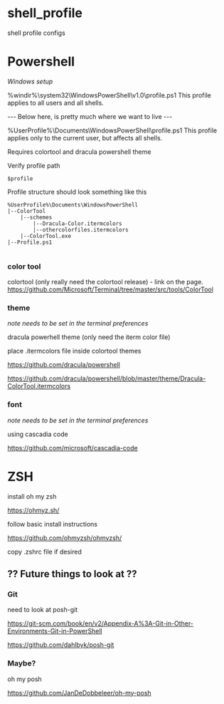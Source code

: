 # shell_profile
shell profile configs

# Powershell
_Windows setup_

%windir%\system32\WindowsPowerShell\v1.0\profile.ps1 
This profile applies to all users and all shells.

--- Below here, is pretty much where we want to live ---

%UserProfile%\Documents\WindowsPowerShell\profile.ps1 
This profile applies only to the current user, but affects all shells.

Requires colortool and dracula powershell theme

Verify profile path

```$profile```

Profile structure should look something like this

```
%UserProfile%\Documents\WindowsPowerShell
|--ColorTool
    |--schemes
        |--Dracula-Color.itermcolors
        |--othercolorfiles.itermcolors
    |--ColorTool.exe
|--Profile.ps1
  

```
### color tool
colortool (only really need the colortool release) - link on the page.
https://github.com/Microsoft/Terminal/tree/master/src/tools/ColorTool

### theme
_note needs to be set in the terminal preferences_

dracula powerhell theme (only need the iterm color file)

place .itermcolors file inside colortool themes 

https://github.com/dracula/powershell

https://github.com/dracula/powershell/blob/master/theme/Dracula-ColorTool.itermcolors

### font
_note needs to be set in the terminal preferences_

using cascadia code

https://github.com/microsoft/cascadia-code

# ZSH

install oh my zsh

https://ohmyz.sh/


follow basic install instructions

https://github.com/ohmyzsh/ohmyzsh/

copy .zshrc file if desired

## ?? Future things to look at ?? 
### Git
need to look at posh-git

https://git-scm.com/book/en/v2/Appendix-A%3A-Git-in-Other-Environments-Git-in-PowerShell

https://github.com/dahlbyk/posh-git

### Maybe?
oh my posh

https://github.com/JanDeDobbeleer/oh-my-posh
